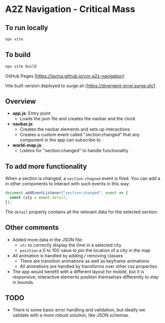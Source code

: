 # A2Z Navigation - Critical Mass

## To run locally

```bash
npx vite
```

## To build

```bash
npx vite build
```

GitHub Pages
[https://iavina.github.io/cm-a2z-navigation]

Vite built version deployed to surge.sh
[https://divergent-error.surge.sh/]

## Overview

- **app.js**: Entry point
  - Loads the json file and creates the navbar and the clock
- **navbar.js**:
  - Creates the navbar elements and sets up interactions
  - Creates a custom event called "section:changed" that any component
  in the app can subscribe to
- **world-map.js**:
  - Listens for "section:changed" to handle functionality

## To add more functionality

When a section is changed, a `section:chagned` event is fired. You can add a
in other components to interact with such events in this way:

```javascript
document.addEventListener("section:changed", event => {
  const city = event.detail;
});
```

The `detail` property contains all the relevant data for the selected section.

## Other comments

- Added more data in the JSON file:
  - `utc` to correctly display the time in a selected city
  - `position` a 0 to 100 value to pin the location of a city in the map
- All animation is handled by adding / removing classes
  - There are transition animations as well as keyframe animations
  - All animations are handled by transforms over other css properties
- The app would benefit with a different layout for mobile, but it is responsive;
interactive elements position themselves differently to stay in bounds.

## TODO

- There is some basic error handling and validation, but ideally we validate with
a more robust solution, like JSON schemas.
